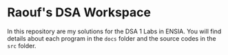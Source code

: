 # Raouf's DSA Workspace
In this repository are my solutions for the DSA 1 Labs in ENSIA.
You will find details about each program in the `docs` folder and the source codes in the `src` folder.